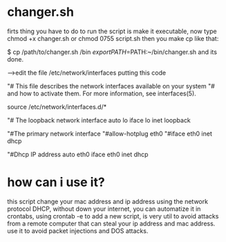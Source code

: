 # changer.sh
firts thing you have to do to run the script is make it executable, now type chmod +x changer.sh or chmod 0755 script.sh then you make cp like that:

$ cp /path/to/changer.sh /bin
$export PATH=$PATH:~/bin/changer.sh
and its done.

-->edit the file /etc/network/interfaces putting this code

"# This file describes the network interfaces available on your system
"# and how to activate them. For more information, see interfaces(5).

source /etc/network/interfaces.d/*

"# The loopback network interface
auto lo
iface lo inet loopback

"#The primary network interface
"#allow-hotplug eth0
"#iface eth0 inet dhcp

"#Dhcp IP address
auto eth0
iface eth0 inet dhcp

# how can i use it?
this script change your mac address and ip address using the network protocol DHCP, without down your internet, you can automatize it in crontabs, using crontab -e to add a new script, is very util to avoid attacks from a remote computer that can steal your ip address and mac address.
use it to avoid packet injections and DOS attacks.


